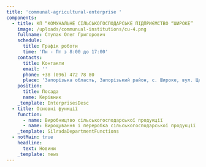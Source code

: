 ```yaml
---
title: 'communal-agricultural-enterprise '
components:
  - title: КП “КОМУНАЛЬНЕ СІЛЬСЬКОГОСПОДАРСЬКЕ ПІДПРИЄМСТВО “ШИРОКЕ”
    image: /uploads/communual-institutions/cu-4.png
    fullname: Ступак Олег Григорович
    schedule:
      title: Графік роботи
      time: 'Пн - Пт з 8:00 до 17:00'
    contacts:
      title: Контакти
      email: ''
      phone: +38 (096) 472 78 80
      place: 'Запорізька область, Запорізький район, с. Широке, вул. Центральна 1'
    position:
      title: Посада
      name: Керівник
    _template: EnterprisesDesc
  - title: Основні функції
    function:
      - name: Виробництво сільськогосподарської продукції
      - name: Вирощування і переробка сільськогосподарської продукції
    _template: SilradaDepartmentFunctions
  - notMain: true
    headline:
      text: Новини
    _template: news
---
```




